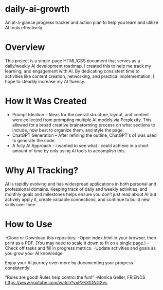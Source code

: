 # daily-ai-growth
An at-a-glance progress tracker and action plan to help you learn and utilize AI tools effectively.

# Overview
This project is a single-page HTML/CSS document that serves as a daily/weekly AI development roadmap. I created this to help me track my learning, and engagement with AI. By dedicating consistent time to activities like content creation, networking, and practical implementation, I hope to steadily increase my AI fluency.

# How It Was Created
- Prompt Ideation – Ideas for the overall structure, layout, and content were collected from prompting multiple AI models via Perplexity. This allowed for a broad creative brainstorming process on what sections to include, how best to organize them, and style the page.
- ChatGPT Generation – After refining the outline, ChatGPT's o1 was used to generate the code.
- A fully AI Approach - I wanted to see what I could achieve in a short amount of time by only using AI tools to accomplish this.

# Why AI Tracking?
AI is rapidly evolving and has widespread applications in both personal and professional domains. Keeping track of daily and weekly activities, and monthly goals and milestones helps ensure you don’t just read about AI but actively apply it, create valuable connections, and continue to build new skills over time.

# How to Use
-Clone or Download this repository.
-Open index.html in your browser, then print as a PDF. (You may need to scale it down to fit on a single page.)
-Check off tasks and fill in progress metrics.
-Update activities and goals as you grow your AI knowledge.


Enjoy your AI journey even more by documenting your progress consistently!

“Rules are good! Rules help control the fun!” -Monica Geller, FRIENDS
https://www.youtube.com/watch?v=PzK3fDNGXys